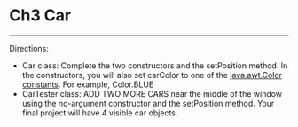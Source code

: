 # Ch3 Car
---

Directions:

- Car class: Complete the two constructors and the setPosition method. In the constructors, you will also set carColor to one of the [java.awt.Color constants](https://docs.oracle.com/javase/7/docs/api/java/awt/Color.html). For example, Color.BLUE
- CarTester class: ADD TWO MORE CARS near the middle of the window using the no-argument constructor and the setPosition method. Your final project will have 4 visible car objects.

